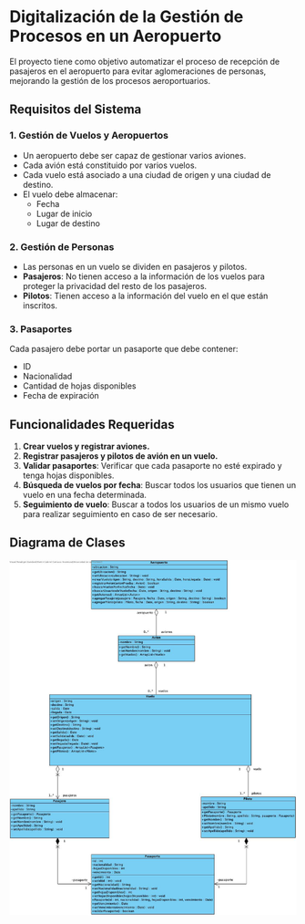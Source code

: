 # Digitalización de la Gestión de Procesos en un Aeropuerto

El proyecto tiene como objetivo automatizar el proceso de recepción de pasajeros en el aeropuerto para evitar aglomeraciones de personas, mejorando la gestión de los procesos aeroportuarios.

## Requisitos del Sistema

### 1. Gestión de Vuelos y Aeropuertos
- Un aeropuerto debe ser capaz de gestionar varios aviones.
- Cada avión está constituido por varios vuelos.
- Cada vuelo está asociado a una ciudad de origen y una ciudad de destino.
- El vuelo debe almacenar:
    - Fecha
    - Lugar de inicio
    - Lugar de destino

### 2. Gestión de Personas
- Las personas en un vuelo se dividen en pasajeros y pilotos.
- **Pasajeros**: No tienen acceso a la información de los vuelos para proteger la privacidad del resto de los pasajeros.
- **Pilotos**: Tienen acceso a la información del vuelo en el que están inscritos.

### 3. Pasaportes
Cada pasajero debe portar un pasaporte que debe contener:
- ID
- Nacionalidad
- Cantidad de hojas disponibles
- Fecha de expiración

## Funcionalidades Requeridas

1. **Crear vuelos y registrar aviones.**
2. **Registrar pasajeros y pilotos de avión en un vuelo.**
3. **Validar pasaportes**: Verificar que cada pasaporte no esté expirado y tenga hojas disponibles.
4. **Búsqueda de vuelos por fecha**: Buscar todos los usuarios que tienen un vuelo en una fecha determinada.
5. **Seguimiento de vuelo**: Buscar a todos los usuarios de un mismo vuelo para realizar seguimiento en caso de ser necesario.

## Diagrama de Clases

![Diagrama de Clases](/diagrama.png)